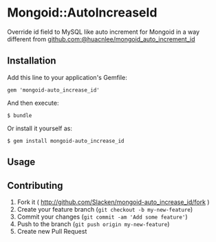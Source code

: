 # Mongoid::AutoIncreaseId

Override id field to MySQL like auto increment for Mongoid in a way different from [github.com:@huacnlee/mongoid_auto_increment_id](https://github.com/huacnlee/mongoid_auto_increment_id)

## Installation

Add this line to your application's Gemfile:

    gem 'mongoid-auto_increase_id'

And then execute:

    $ bundle

Or install it yourself as:

    $ gem install mongoid-auto_increase_id

## Usage



## Contributing

1. Fork it ( http://github.com/Slacken/mongoid-auto_increase_id/fork )
2. Create your feature branch (`git checkout -b my-new-feature`)
3. Commit your changes (`git commit -am 'Add some feature'`)
4. Push to the branch (`git push origin my-new-feature`)
5. Create new Pull Request
